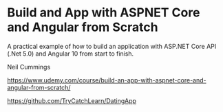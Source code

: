 # Build and App with ASPNET Core and Angular from Scratch

A practical example of how to build an application with ASP.NET Core API (.Net 5.0) and Angular 10 from start to finish.

Neil Cummings

https://www.udemy.com/course/build-an-app-with-aspnet-core-and-angular-from-scratch/

https://github.com/TryCatchLearn/DatingApp
